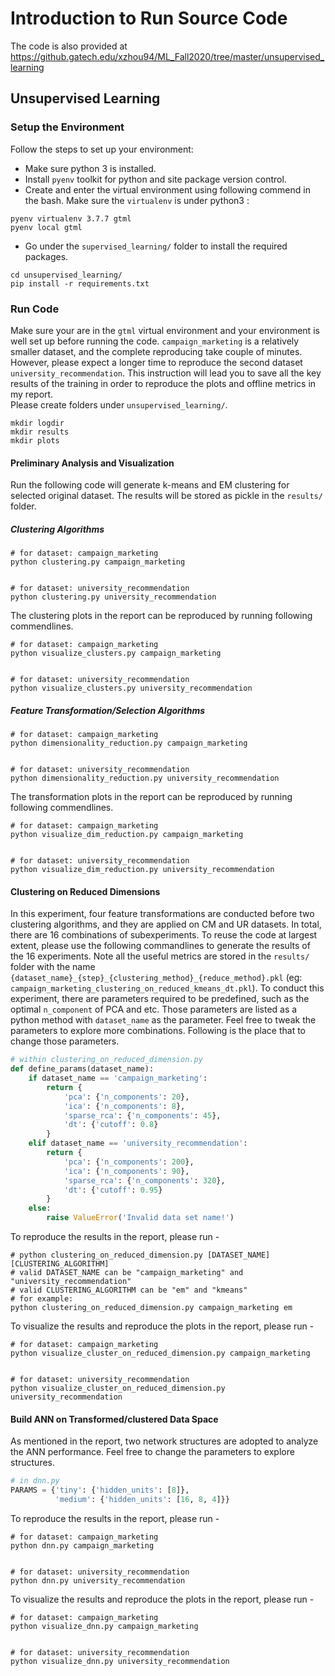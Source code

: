 # Introduction to Run Source Code
The code is also provided at 
https://github.gatech.edu/xzhou94/ML_Fall2020/tree/master/unsupervised_learning

## Unsupervised Learning
### Setup the Environment
Follow the steps to set up your environment:
* Make sure python 3 is installed.
* Install `pyenv` toolkit for python and site package version control.
* Create and enter the virtual environment using following commend in the bash. 
Make sure the `virtualenv` is under python3 :
```commandline
pyenv virtualenv 3.7.7 gtml
pyenv local gtml
```

* Go under the `supervised_learning/` folder to install the required packages.
```commandline
cd unsupervised_learning/
pip install -r requirements.txt
``` 

### Run Code
Make sure your are in the `gtml` virtual environment and your environment is well set up
before running the code. `campaign_marketing` is a relatively smaller dataset, and the 
complete reproducing take couple of minutes. However, please expect a longer time to 
reproduce the second dataset `university_recommendation`. 
This instruction will lead you to save all the 
key results of the training in order to 
reproduce the plots and offline metrics in my report.   
Please create folders under `unsupervised_learning/`.
```commandline
mkdir logdir
mkdir results
mkdir plots
```

#### Preliminary Analysis and Visualization
Run the following code will generate k-means and EM clustering for selected 
original dataset. The results will be stored as pickle in the  `results/` folder. 

##### Clustering Algorithms
```commandline
# for dataset: campaign_marketing
python clustering.py campaign_marketing


# for dataset: university_recommendation
python clustering.py university_recommendation
```
The clustering plots in the report can be reproduced by running following commendlines.
```commandline
# for dataset: campaign_marketing
python visualize_clusters.py campaign_marketing


# for dataset: university_recommendation
python visualize_clusters.py university_recommendation
```

##### Feature Transformation/Selection Algorithms
```commandline
# for dataset: campaign_marketing
python dimensionality_reduction.py campaign_marketing


# for dataset: university_recommendation
python dimensionality_reduction.py university_recommendation
```
The transformation plots in the report can be reproduced by running following commendlines.
```commandline
# for dataset: campaign_marketing
python visualize_dim_reduction.py campaign_marketing


# for dataset: university_recommendation
python visualize_dim_reduction.py university_recommendation
```


#### Clustering on Reduced Dimensions
In this experiment, four feature transformations are conducted before two clustering algorithms, and they 
are applied on CM and UR datasets. In total, there are 16 combinations of subexperiments.
To reuse the code at largest extent, please use the following commandlines to generate the results of the 
16 experiments. Note all the useful metrics are stored in the `results/` folder with the name 
`{dataset_name}_{step}_{clustering_method}_{reduce_method}.pkl` 
(eg: `campaign_marketing_clustering_on_reduced_kmeans_dt.pkl`). To conduct this experiment, 
there are parameters required to be predefined, such as the optimal `n_component` of PCA and etc.
Those parameters are listed as a python method with `dataset_name` as the parameter.
Feel free to tweak the parameters to explore more combinations. 
Following is the place that to change those parameters.
```python
# within clustering_on_reduced_dimension.py
def define_params(dataset_name):
    if dataset_name == 'campaign_marketing':
        return {
            'pca': {'n_components': 20},
            'ica': {'n_components': 8},
            'sparse_rca': {'n_components': 45},
            'dt': {'cutoff': 0.8}
        }
    elif dataset_name == 'university_recommendation':
        return {
            'pca': {'n_components': 200},
            'ica': {'n_components': 90},
            'sparse_rca': {'n_components': 320},
            'dt': {'cutoff': 0.95}
        }
    else:
        raise ValueError('Invalid data set name!')

```

To reproduce the results in the report, please run - 
```commandline
# python clustering_on_reduced_dimension.py [DATASET_NAME] [CLUSTERING_ALGORITHM] 
# valid DATASET_NAME can be "campaign_marketing" and "university_recommendation"
# valid CLUSTERING_ALGORITHM can be "em" and "kmeans"
# for example:
python clustering_on_reduced_dimension.py campaign_marketing em 
```

To visualize the results and reproduce the plots in the report, please run - 

```commandline
# for dataset: campaign_marketing
python visualize_cluster_on_reduced_dimension.py campaign_marketing


# for dataset: university_recommendation
python visualize_cluster_on_reduced_dimension.py university_recommendation
```

#### Build ANN on Transformed/clustered Data Space 
As mentioned in the report, two network structures are adopted to analyze the ANN performance.
Feel free to change the parameters to explore structures. 
```python
# in dnn.py
PARAMS = {'tiny': {'hidden_units': [8]},
          'medium': {'hidden_units': [16, 8, 4]}}
```
To reproduce the results in the report, please run - 
```commandline
# for dataset: campaign_marketing
python dnn.py campaign_marketing


# for dataset: university_recommendation
python dnn.py university_recommendation
```

To visualize the results and reproduce the plots in the report, please run - 

```commandline
# for dataset: campaign_marketing
python visualize_dnn.py campaign_marketing


# for dataset: university_recommendation
python visualize_dnn.py university_recommendation
```


  

